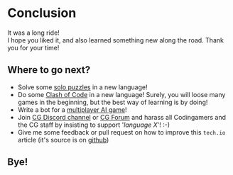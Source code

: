 # Conclusion

It was a long ride!\
I hope you liked it, and also learned something new along the road.
Thank you for your time!

## Where to go next?

- Solve some [solo puzzles](https://www.codingame.com/training) in a new language!
- Do some [Clash of Code](https://www.codingame.com/multiplayer/clashofcode) in a new language! Surely, you will loose many games in the beginning, but the best way of learning is by doing!
- Write a bot for a [multiplayer AI game](https://www.codingame.com/multiplayer/bot-programming)!
- Join [CG Discord channel](https://discord.com/channels/466965651135922206/466965651135922208) or [CG Forum](https://www.codingame.com/forum/t/languages-update/1574) and harass all Codingamers and the CG staff by insisting to support '_language X_'! :-)
- Give me some feedback or pull request on how to improve this `tech.io` article (it's source is on [github](https://github.com/tbali0524/playground-dvtfkqgd))

## Bye!
